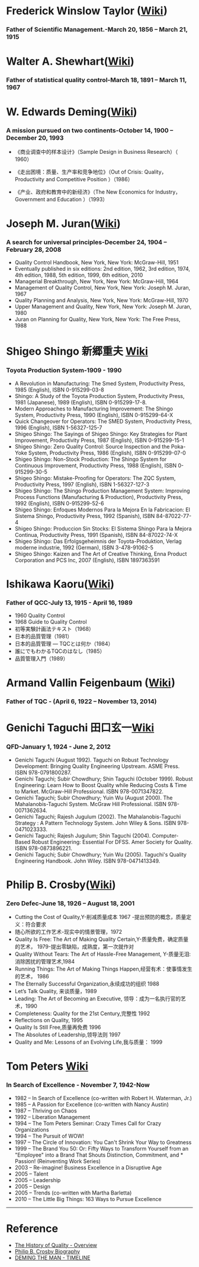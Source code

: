 
# Frederick Winslow Taylor ([Wiki](https://en.wikipedia.org/wiki/Frederick_Winslow_Taylor))
### Father of Scientific Management.-March 20, 1856 – March 21, 1915

# Walter A. Shewhart([Wiki](https://en.wikipedia.org/wiki/Walter_A._Shewhart))
### Father of statistical quality control-March 18, 1891 – March 11, 1967
# W. Edwards Deming([Wiki](https://en.wikipedia.org/wiki/Edward_Deming))
### A mission pursued on two continents-October 14, 1900 – December 20, 1993

* 《商业调查中的样本设计》（Sample Design in Business Research）（ 1960）

* 《走出困境：质量、生产率和竞争地位》（Out of Crisis: Quality， Productivity and Competitive Position ）（1986）

* 《产业、政府和教育中的新经济》（The New Economics for Industry， Government and Education ）（1993）

# Joseph M. Juran([Wiki](https://en.wikipedia.org/wiki/Joseph_M._Juran))
### A search for universal principles-December 24, 1904 – February 28, 2008
* Quality Control Handbook, New York, New York: McGraw-Hill, 1951
* Eventually published in six editions: 2nd edition, 1962, 3rd edition, 1974, 4th edition, 1988, 5th edition, 1999, 6th edition, 2010
* Managerial Breakthrough, New York, New York: McGraw-Hill, 1964
* Management of Quality Control, New York, New York: Joseph M. Juran, 1967
* Quality Planning and Analysis, New York, New York: McGraw-Hill, 1970
* Upper Management and Quality, New York, New York: Joseph M. Juran, 1980
* Juran on Planning for Quality, New York, New York: The Free Press, 1988
# Shigeo Shingo 新郷重夫 [Wiki](https://en.wikipedia.org/wiki/Shigeo_Shingo)
### Toyota Production System-1909 - 1990
* A Revolution in Manufacturing: The Smed System, Productivity Press, 1985 (English), ISBN 0-915299-03-8
* Shingo: A Study of the Toyota Production System, Productivity Press, 1981 (Japanese), 1989 (English), ISBN 0-915299-17-8.
* Modern Approaches to Manufacturing Improvement: The Shingo System, Productivity Press, 1990 (English), ISBN 0-915299-64-X
* Quick Changeover for Operators: The SMED System, Productivity Press, 1996 (English), ISBN 1-56327-125-7
* Shigeo Shingo: The Sayings of Shigeo Shingo: Key Strategies for Plant Improvement, Productivity Press, 1987 (English), ISBN 0-915299-15-1
* Shigeo Shingo: Zero Quality Control: Source Inspection and the Poka-Yoke System, Productivity Press, 1986 (English), ISBN 0-915299-07-0
* Shigeo Shingo: Non-Stock Production: The Shingo System for Continuous Improvement, Productivity Press, 1988 (English), ISBN 0-915299-30-5
* Shigeo Shingo: Mistake-Proofing for Operators: The ZQC System, Productivity Press, 1997 (English), ISBN 1-56327-127-3
* Shigeo Shingo: The Shingo Production Management System: Improving Process Functions (Manufacturing & Production), Productivity Press, 1992 (English), ISBN 0-915299-52-6
* Shigeo Shingo: Enfoques Modernos Para la Mejora En la Fabricacion: El Sistema Shingo, Productivity Press, 1992 (Spanish), ISBN 84-87022-77-4
* Shigeo Shingo: Produccion Sin Stocks: El Sistema Shingo Para la Mejora Continua, Productivity Press, 1991 (Spanish), ISBN 84-87022-74-X
* Shigeo Shingo: Das Erfolgsgeheimnis der Toyota-Produktion, Verlag moderne industrie, 1992 (German), ISBN 3-478-91062-5
* Shigeo Shingo: Kaizen and The Art of Creative Thinking, Enna Product Corporation and PCS Inc, 2007 (English), ISBN 1897363591
#  Ishikawa Kaoru([Wiki](https://en.wikipedia.org/wiki/Kaoru_Ishikawa))
### Father of QCC-July 13, 1915 - April 16, 1989
* 1960 Quality Control
* 1968 Guide to Quality Control
* 初等実験計画法テキスト（1968）
* 日本的品質管理（1981）
* 日本的品質管理 ― TQCとは何か（1984）
* 誰にでもわかるTQCのはなし（1985）
* 品質管理入門（1989）
# Armand Vallin Feigenbaum ([Wiki](https://en.wikipedia.org/wiki/Armand_V._Feigenbaum))
### Father of TQC - (April 6, 1922 – November 13, 2014)

# Genichi Taguchi 田口玄一[Wiki](https://en.wikipedia.org/wiki/Genichi_Taguchi) 
### QFD-January 1, 1924 - June 2, 2012
* Genichi Taguchi (August 1992). Taguchi on Robust Technology Development: Bringing Quality Engineering Upstream. ASME Press. ISBN 978-0791800287.
* Genichi Taguchi; Subir Chowdhury; Shin Taguchi (October 1999). Robust Engineering: Learn How to Boost Quality while Reducing Costs & Time to Market. McGraw-Hill Professional. ISBN 978-0071347822.
* Genichi Taguchi; Subir Chowdhury; Yuin Wu (August 2000). The Mahalanobis-Taguchi System. McGraw Hill Professional. ISBN 978-0071362634.
* Genichi Taguchi; Rajesh Jugulum (2002). The Mahalanobis-Taguchi Strategy : A Pattern Technology System. John Wiley & Sons. ISBN 978-0471023333.
* Genichi Taguchi; Rajesh Jugulum; Shin Taguchi (2004). Computer-Based Robust Engineering: Essential For DFSS. Amer Society for Quality. ISBN 978-0873896221.
* Genichi Taguchi; Subir Chowdhury; Yuin Wu (2005). Taguchi's Quality Engineering Handbook. John Wiley. ISBN 978-0471413349.

# Philip B. Crosby([Wiki](https://en.wikipedia.org/wiki/Philip_B._Crosby))
### Zero Defec-June 18, 1926 – August 18, 2001
* Cutting the Cost of Quality,Y-削减质量成本 1967 -提出预防的概念，质量定义：符合要求
* 随心所欲的工作艺术-现实中的情景管理，1972
* Quality Is Free: The Art of Making Quality Certain,Y-质量免费，确定质量的艺术， 1979-提出零缺陷，成熟度，第一次就作对
* Quality Without Tears: The Art of Hassle-Free Management, Y-质量无泪:消除困扰的管理艺术,1984
* Running Things: The Art of Making Things Happen,经营有术：使事情发生的艺术， 1986
* The Eternally Successful Organization,永续成功的组织 1988
* Let’s Talk Quality, 来谈质量，1989
* Leading: The Art of Becoming an Executive, 领导：成为一名执行官的艺术，1990
* Completeness: Quality for the 21st Century,完整性 1992
* Reflections on Quality, 1995
* Quality Is Still Free,质量再免费 1996
* The Absolutes of Leadership,领导法则 1997
* Quality and Me: Lessons of an Evolving Life,我与质量： 1999
# Tom Peters [Wiki](https://en.wikipedia.org/wiki/Tom_Peters)
### In Search of Excellence - November 7, 1942-Now
* 1982 – In Search of Excellence (co-written with Robert H. Waterman, Jr.)
* 1985 – A Passion for Excellence (co-written with Nancy Austin)
* 1987 – Thriving on Chaos
* 1992 – Liberation Management
* 1994 – The Tom Peters Seminar: Crazy Times Call for Crazy Organizations
* 1994 – The Pursuit of WOW!
* 1997 – The Circle of Innovation: You Can't Shrink Your Way to Greatness
* 1999 – The Brand You 50: Or: Fifty Ways to Transform Yourself from an "Employee" into a Brand That Shouts Distinction, Commitment, and * Passion! (Reinventing Work Series)
* 2003 – Re-imagine! Business Excellence in a Disruptive Age
* 2005 – Talent
* 2005 – Leadership
* 2005 – Design
* 2005 – Trends (co-written with Martha Barletta)
* 2010 – The Little Big Things: 163 Ways to Pursue Excellence

---
# Reference
* [The History of Quality - Overview
](http://www.iem.yuntech.edu.tw/home/lab/qre/source/QC/files/SQC01-History&Guru.pdf)
* [Philip B. Crosby Biography](http://www.philipcrosby.com/25years/crosby.html)
* [DEMING THE MAN - TIMELINE](https://deming.org/theman/timeline)
